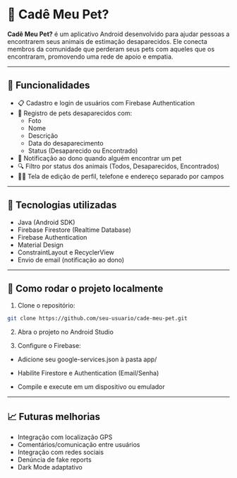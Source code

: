 # 🐾 Cadê Meu Pet?

**Cadê Meu Pet?** é um aplicativo Android desenvolvido para ajudar pessoas a encontrarem seus animais de estimação desaparecidos. Ele conecta membros da comunidade que perderam seus pets com aqueles que os encontraram, promovendo uma rede de apoio e empatia.

---

## 📱 Funcionalidades

- 📋 Cadastro e login de usuários com Firebase Authentication  
- 🐶 Registro de pets desaparecidos com:
  - Foto
  - Nome
  - Descrição
  - Data do desaparecimento
  - Status (Desaparecido ou Encontrado)
- 📍 Notificação ao dono quando alguém encontrar um pet
- 🔍 Filtro por status dos animais (Todos, Desaparecidos, Encontrados)
- 🧑‍💻 Tela de edição de perfil, telefone e endereço separado por campos

---

## 🧪 Tecnologias utilizadas

- Java (Android SDK)
- Firebase Firestore (Realtime Database)
- Firebase Authentication
- Material Design
- ConstraintLayout e RecyclerView
- Envio de email (notificação ao dono)

---

## 🚀 Como rodar o projeto localmente

1. Clone o repositório:

```bash
git clone https://github.com/seu-usuario/cade-meu-pet.git
```

2. Abra o projeto no Android Studio

3. Configure o Firebase:

- Adicione seu google-services.json à pasta app/

- Habilite Firestore e Authentication (Email/Senha)

- Compile e execute em um dispositivo ou emulador

---

## 📈 Futuras melhorias

- Integração com localização GPS
- Comentários/comunicação entre usuários
- Integração com redes sociais
- Denúncia de fake reports
- Dark Mode adaptativo

